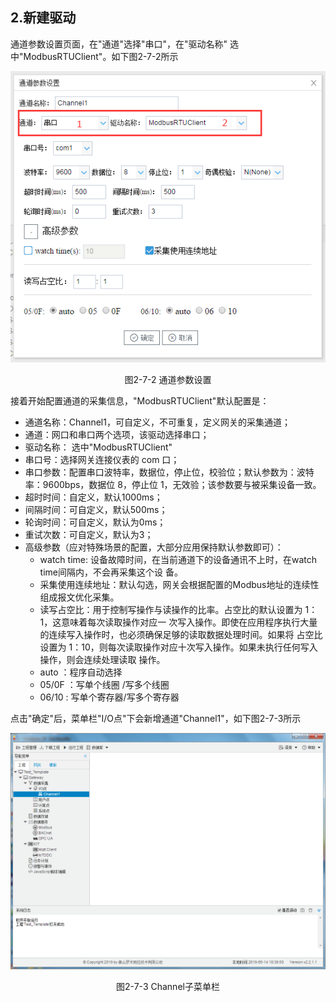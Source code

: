 ## 2.新建驱动

通道参数设置页面，在"通道"选择"串口"，在"驱动名称" 选中"ModbusRTUClient"。如下图2-7-2所示

![](assets/默认采集信息.png)

<center>  图2-7-2 通道参数设置</center>

接着开始配置通道的采集信息，"ModbusRTUClient"默认配置是：

- 通道名称：Channel1，可自定义，不可重复，定义网关的采集通道；
- 通道：网口和串口两个选项，该驱动选择串口；
- 驱动名称： 选中"ModbusRTUClient"
- 串口号：选择网关连接仪表的 com 口；
- 串口参数：配置串口波特率，数据位，停止位，校验位；默认参数为：波特率：9600bps，数据位 8，停止位 1，无效验；该参数要与被采集设备一致。
- 超时时间：自定义，默认1000ms；
- 间隔时间：可自定义，默认500ms；
- 轮询时间：可自定义，默认为0ms；
- 重试次数：可自定义，默认为3；
- 高级参数（应对特殊场景的配置，大部分应用保持默认参数即可）：
  - watch time: 设备故障时间，在当前通道下的设备通讯不上时，在watch time间隔内，不会再采集这个设 备。
  - 采集使用连续地址：默认勾选，网关会根据配置的Modbus地址的连续性组成报文优化采集。
  - 读写占空比：用于控制写操作与读操作的比率。占空比的默认设置为 1：1，这意味着每次读取操作对应一 次写入操作。即使在应用程序执行大量的连续写入操作时，也必须确保足够的读取数据处理时间。如果将 占空比设置为 1：10，则每次读取操作对应十次写入操作。如果未执行任何写入操作，则会连续处理读取 操作。
  - auto    ：程序自动选择
  - 05/0F  ：写单个线圈 /写多个线圈      
  - 06/10   : 写单个寄存器/写多个寄存器

点击"确定"后，菜单栏"I/O点"下会新增通道"Channel1"，如下图2-7-3所示

![](../../assets/通道创建完成.png)

<center> 图2-7-3 Channel子菜单栏</center>

